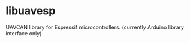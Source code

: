 # libuavesp
UAVCAN library for Espressif microcontrollers. (currently Arduino library interface only)
